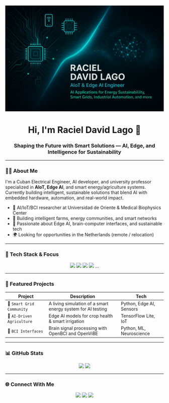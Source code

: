 <!-- BANNER -->
<p align="center">
  <img src="assets/banner-for-readme.png" alt="Banner" />
</p>

<h1 align="center">Hi, I'm Raciel David Lago 👋</h1>
<h3 align="center">Shaping the Future with Smart Solutions — AI, Edge, and Intelligence for Sustainability</h3>

---

### 👨‍💻 About Me

I'm a Cuban Electrical Engineer, AI developer, and university professor specialized in **AIoT, Edge AI**, and smart energy/agriculture systems. Currently building intelligent, sustainable solutions that blend AI with embedded hardware, automation, and real-world impact.

- 🔬 AI/IoT/BCI researcher at Universidad de Oriente & Medical Biophysics Center
- 🌱 Building intelligent farms, energy communities, and smart networks
- 🚀 Passionate about Edge AI, brain-computer interfaces, and sustainable tech
- 🌍 Looking for opportunities in the Netherlands (remote / relocation)

---

### 🧠 Tech Stack & Focus

<p align="center">
  <img src="https://img.shields.io/badge/-Python-3776AB?style=flat&logo=python&logoColor=white" />
  <img src="https://img.shields.io/badge/-nRF52-blue?style=flat&logo=nordicsemiconductor" />
  <img src="https://img.shields.io/badge/-Edge%20AI-green?style=flat&logo=nvidia" />
  <img src="https://img.shields.io/badge/-AIoT-00A67E?style=flat&logo=internetarchive" />
  ...
</p>

---

### 🚀 Featured Projects

| Project | Description | Tech |
|--------|-------------|------|
| 🔋 `Smart Grid Community` | A living simulation of a smart energy system for AI testing | Python, Edge AI, Sensors |
| 🌿 `AI-Driven Agriculture` | Edge AI models for crop health & smart irrigation | TensorFlow Lite, IoT |
| 🧠 `BCI Interfaces` | Brain signal processing with OpenBCI and OpenViBE | Python, ML, Neuroscience |

---

### 📊 GitHub Stats

<p align="center">
  <img src="https://github-readme-stats.vercel.app/api?username=RacielD&show_icons=true&theme=dark" />
  <img src="https://github-readme-stats.vercel.app/api/top-langs/?username=RacielD&layout=compact&theme=dark" />
</p>

---

### 🌐 Connect With Me

<p align="center">
  <a href="https://www.linkedin.com/in/racieldavid/"><img src="https://img.shields.io/badge/-LinkedIn-0077B5?style=flat&logo=linkedin&logoColor=white" /></a>
  <a href="mailto:raciel@email.com"><img src="https://img.shields.io/badge/-Email-D14836?style=flat&logo=gmail&logoColor=white" /></a>
  <a href="https://racieldavid.github.io"><img src="https://img.shields.io/badge/-Portfolio-000000?style=flat&logo=github&logoColor=white" /></a>
</p>
